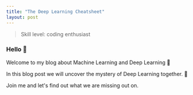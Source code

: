 ```yaml
---
title: "The Deep Learning Cheatsheet"
layout: post
---
```


> Skill level: coding enthusiast

### Hello 👋

Welcome to my blog about Machine Learning and Deep Learning 👀

In this blog post we will uncover the mystery of Deep Learning together. 📖

Join me and let's find out what we are missing out on.


